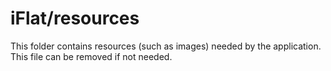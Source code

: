 # iFlat/resources

This folder contains resources (such as images) needed by the application. This file can
be removed if not needed.
